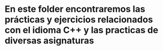
# En este folder encontraremos las prácticas y ejercicios relacionados con el idioma C++ y las practicas de diversas asignaturas

